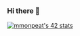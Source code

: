 ### Hi there 👋

<a href="https://github.com/JaeSeoKim/badge42"><img src="https://badge42.vercel.app/api/v2/cla18zrvq00110fla069vq3bz/stats?cursusId=21&coalitionId=205" alt="mmonpeat's 42 stats" /></a>

<!--
**monpeat42/monpeat42** is a ✨ _special_ ✨ repository because its `README.md` (this file) appears on your GitHub profile.

Here are some ideas to get you started:

- 🔭 I’m currently working on ...
- 🌱 I’m currently learning ...
- 👯 I’m looking to collaborate on ...
- 🤔 I’m looking for help with ...
- 💬 Ask me about ...
- 📫 How to reach me: ...
- 😄 Pronouns: ...
- ⚡ Fun fact: ...
-->
